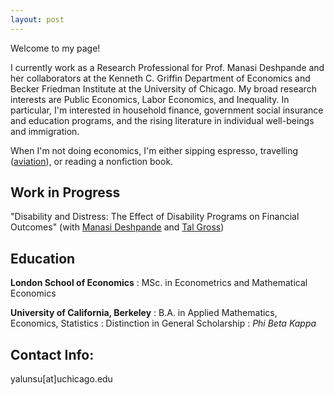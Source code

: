 ```yaml
---
layout: post
---
```


Welcome to my page! 

I currently work as a Research Professional for Prof. Manasi Deshpande and her collaborators at the Kenneth C. Griffin Department of Economics and Becker Friedman Institute at the University of Chicago. My broad research interests are Public Economics, Labor Economics, and Inequality. In particular, I'm interested in household finance, government social insurance and education programs, and the rising literature in individual well-beings and immigration.

When I'm not doing economics, I'm either sipping espresso, travelling ([aviation](http://flightdiary.net/yalunsu)), or reading a nonfiction book. 

## Work in Progress
"Disability and Distress: The Effect of Disability Programs on Financial Outcomes" (with [Manasi Deshpande](https://sites.google.com/site/mdeshpandeecon) and [Tal Gross](https://sites.bu.edu/talgross/))

## Education
__London School of Economics__
  : MSc. in Econometrics and Mathematical Economics
  
__University of California, Berkeley__ 
  : B.A. in Applied Mathematics, Economics, Statistics
  : Distinction in General Scholarship
  : _Phi Beta Kappa_

## Contact Info:
   yalunsu[at]uchicago.edu
